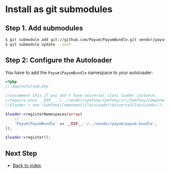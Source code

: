 # Install as git submodules

## Step 1. Add submodules

``` bash
$ git submodule add git://github.com/Payum/PayumBundle.git vendor/payum/payum-bundle/Payum/PayumBundle
$ git submodule update --init
```

## Step 2: Configure the Autoloader

You have to add the `Payum\PayumBundle` namespace to your autoloader:

``` php
<?php
// app/autoload.php

//uncomment this if you don't have universal class loader instance.
//require_once __DIR__.'/../vendor/symfony/symfony/src/Symfony/Component/ClassLoader/UniversalClassLoader.php';
//$loader = new \Symfony\Component\ClassLoader\UniversalClassLoader();

$loader->registerNamespaces(array(
    // ...
    'Payum\PayumBundle' => __DIR__.'/../vendor/payum/payum-bundle',
));

$loader->register();
```

## Next Step

* [Back to index](index.md).